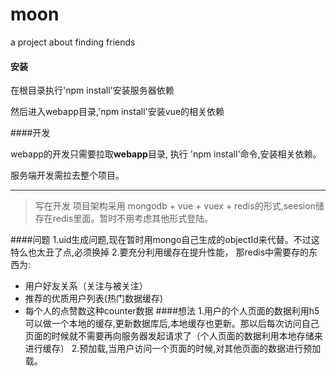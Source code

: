 # moon
a project about finding friends
#### 安装

在根目录执行'npm install'安装服务器依赖

然后进入webapp目录,'npm install'安装vue的相关依赖

####开发

webapp的开发只需要拉取**webapp**目录,
执行 'npm install'命令,安装相关依赖。

服务端开发需拉去整个项目。

-----
>   写在开发
项目架构采用 mongodb + vue + vuex + redis的形式,seesion储存在redis里面。暂时不用考虑其他形式登陆。


####问题
1.uid生成问题,现在暂时用mongo自己生成的objectId来代替。不过这特么也太丑了点,必须换掉
2.要充分利用缓存在提升性能，
那redis中需要存的东西为:
* 用户好友关系（关注与被关注）
* 推荐的优质用户列表(热门数据缓存)
* 每个人的点赞数这种counter数据
####想法
1.用户的个人页面的数据利用h5可以做一个本地的缓存,更新数据库后,本地缓存也更新。那以后每次访问自己页面的时候就不需要再向服务器发起请求了（个人页面的数据利用本地存储来进行缓存）
2.预加载,当用户访问一个页面的时候,对其他页面的数据进行预加载。

